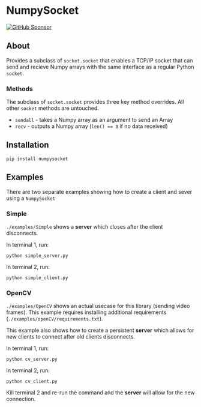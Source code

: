 # NumpySocket
[![GitHub Sponsor](https://img.shields.io/github/sponsors/sabjorn?label=Sponsor&logo=GitHub)](https://github.com/sponsors/sabjorn)

## About
Provides a subclass of `socket.socket` that enables a TCP/IP socket that can send and recieve Numpy arrays with the same interface as a regular Python `socket`.

### Methods
The subclass of `socket.socket` provides three key method overrides. All other `socket` methods are untouched.

* `sendall` - takes a Numpy array as an argument to send an Array
* `recv` - outputs a Numpy array (`len() == 0` if no data received)

## Installation
```
pip install numpysocket
```

## Examples
There are two separate examples showing how to create a client and sever using a `NumpySocket`

### Simple
`./examples/Simple` shows a **server** which closes after the client disconnects.

In terminal 1, run:
```
python simple_server.py 
```

In terminal 2, run:
```
python simple_client.py
```

### OpenCV
`./examples/OpenCV` shows an actual usecase for this library (sending video frames). This example requires installing additional requirements (`./examples/openCV/requirements.txt`).

This example also shows how to create a persistent **server** which allows for new clients to connect after old clients disconnects.

In terminal 1, run:
```
python cv_server.py 
```

In terminal 2, run:
```
python cv_client.py
```

Kill terminal 2 and re-run the command and the **server** will allow for the new connection.
